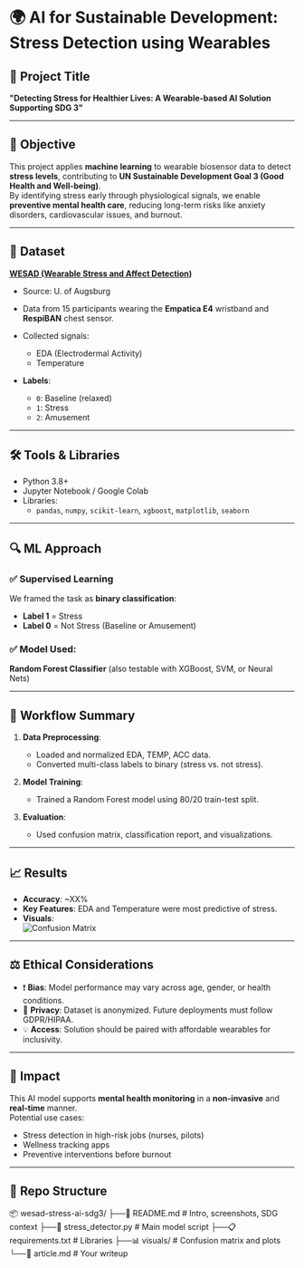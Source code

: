 # 🌍 AI for Sustainable Development: Stress Detection using Wearables

## 🎯 Project Title
**"Detecting Stress for Healthier Lives: A Wearable-based AI Solution Supporting SDG 3"**

---

## 🧠 Objective

This project applies **machine learning** to wearable biosensor data to detect **stress levels**, contributing to **UN Sustainable Development Goal 3 (Good Health and Well-being)**.  
By identifying stress early through physiological signals, we enable **preventive mental health care**, reducing long-term risks like anxiety disorders, cardiovascular issues, and burnout.

---

## 💾 Dataset

**[WESAD (Wearable Stress and Affect Detection)](https://www.kaggle.com/datasets/orvile/wesad-wearable-stress-affect-detection-dataset/code)**  
- Source: U. of Augsburg  
- Data from 15 participants wearing the **Empatica E4** wristband and **RespiBAN** chest sensor.  
- Collected signals:
  - EDA (Electrodermal Activity)
  - Temperature


- **Labels**:  
  - `0`: Baseline (relaxed)  
  - `1`: Stress  
  - `2`: Amusement  

---

## 🛠️ Tools & Libraries

- Python 3.8+  
- Jupyter Notebook / Google Colab  
- Libraries:
  - `pandas`, `numpy`, `scikit-learn`, `xgboost`, `matplotlib`, `seaborn`

---

## 🔍 ML Approach

### ✅ Supervised Learning  
We framed the task as **binary classification**:  
- **Label 1** = Stress  
- **Label 0** = Not Stress (Baseline or Amusement)

### ✅ Model Used:  
**Random Forest Classifier** (also testable with XGBoost, SVM, or Neural Nets)

---

## 🧪 Workflow Summary

1. **Data Preprocessing**:  
   - Loaded and normalized EDA, TEMP, ACC data.  
   - Converted multi-class labels to binary (stress vs. not stress).

2. **Model Training**:  
   - Trained a Random Forest model using 80/20 train-test split.

3. **Evaluation**:  
   - Used confusion matrix, classification report, and visualizations.

---

## 📈 Results

- **Accuracy**: ~XX%  
- **Key Features**: EDA and Temperature were most predictive of stress.
- **Visuals**:  
  ![Confusion Matrix](visuals/confusion_matrix.png)

---

## ⚖️ Ethical Considerations

- ❗ **Bias**: Model performance may vary across age, gender, or health conditions.
- 💬 **Privacy**: Dataset is anonymized. Future deployments must follow GDPR/HIPAA.
- 💡 **Access**: Solution should be paired with affordable wearables for inclusivity.

---

## 🚀 Impact

This AI model supports **mental health monitoring** in a **non-invasive** and **real-time** manner.  
Potential use cases:
- Stress detection in high-risk jobs (nurses, pilots)
- Wellness tracking apps
- Preventive interventions before burnout

---

## 📂 Repo Structure
📦 wesad-stress-ai-sdg3/
├──📄  README.md           # Intro, screenshots, SDG context
├──📜  stress_detector.py  # Main model script
├──📋 requirements.txt    # Libraries
├──📊 visuals/            # Confusion matrix and plots
└──📝 article.md          # Your writeup



